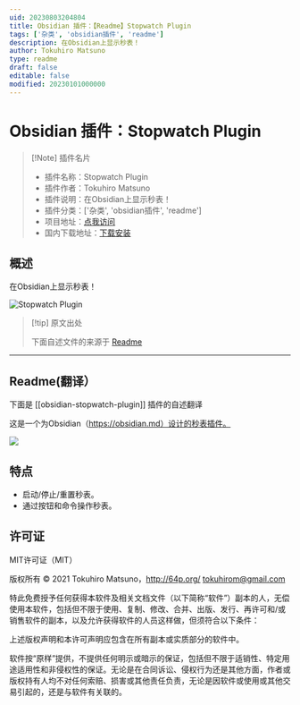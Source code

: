 ```yaml
---
uid: 20230803204804
title: Obsidian 插件：【Readme】Stopwatch Plugin
tags: ['杂类', 'obsidian插件', 'readme']
description: 在Obsidian上显示秒表！
author: Tokuhiro Matsuno
type: readme
draft: false
editable: false
modified: 20230101000000
---
```


# Obsidian 插件：Stopwatch Plugin

> [!Note] 插件名片
> - 插件名称：Stopwatch Plugin
> - 插件作者：Tokuhiro Matsuno
> - 插件说明：在Obsidian上显示秒表！
> - 插件分类：['杂类', 'obsidian插件', 'readme']
> - 项目地址：[点我访问](https://github.com/tokuhirom/obsidian-stopwatch-plugin)
> - 国内下载地址：[下载安装](https://pkmer.cn/products/plugin/pluginMarket/?obsidian-stopwatch-plugin)

## 概述

在Obsidian上显示秒表！

![Stopwatch Plugin](https://cdn.pkmer.cn/covers/obsidian-stopwatch-plugin.png!pkmer)

> [!tip] 原文出处
> 
>下面自述文件的来源于 [Readme](https://ghproxy.net/https://raw.githubusercontent.com/tokuhirom/obsidian-stopwatch-plugin/master/README.md)
> 

---

## Readme(翻译）

下面是 [[obsidian-stopwatch-plugin]] 插件的自述翻译


这是一个为Obsidian（https://obsidian.md）设计的秒表插件。

![](./documents/stopwatch-screenshot.png)

## 特点

- 启动/停止/重置秒表。
- 通过按钮和命令操作秒表。

## 许可证

MIT许可证（MIT）

版权所有 © 2021 Tokuhiro Matsuno，http://64p.org/ <tokuhirom@gmail.com>

特此免费授予任何获得本软件及相关文档文件（以下简称“软件”）副本的人，无偿使用本软件，包括但不限于使用、复制、修改、合并、出版、发行、再许可和/或销售软件的副本，以及允许获得软件的人员这样做，但须符合以下条件：

上述版权声明和本许可声明应包含在所有副本或实质部分的软件中。

软件按“原样”提供，不提供任何明示或暗示的保证，包括但不限于适销性、特定用途适用性和非侵权性的保证。无论是在合同诉讼、侵权行为还是其他方面，作者或版权持有人均不对任何索赔、损害或其他责任负责，无论是因软件或使用或其他交易引起的，还是与软件有关联的。



